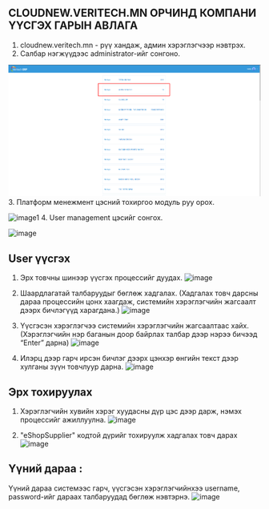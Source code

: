 ## CLOUDNEW.VERITECH.MN ОРЧИНД КОМПАНИ ҮҮСГЭХ ГАРЫН АВЛАГА

1. cloudnew.veritech.mn - рүү хандаж, админ хэрэглэгчээр нэвтрэх.
2. Салбар нэгжүүдээс administrator-ийг сонгоно.
  
![image](https://github.com/jagaa999/motodocs/blob/main/cozy/assets/Screenshot_6.png)
3. Платформ менежмент цэсний тохиргоо модуль руу орох.
  
![image1](https://github.com/jagaa999/motodocs/blob/main/assets/cozy/Screenshot_7.png)
4. User management цэсийг сонгох.

![image](https://github.com/jagaa999/motodocs/blob/main/assets/cozy/Screenshot_8.png)

## User үүсгэх
  
1. Эрх товчны шинээр үүсгэх процессийг дуудах.
![image](https://github.com/jagaa999/motodocs/blob/main/assets/cozy/Screenshot_9.png)

2. Шаардлагатай талбаруудыг бөглөж хадгалах. (Хадгалах товч дарсны дараа процессийн цонх хаагдаж, системийн хэрэглэгчийн жагсаалт дээрх бичлэгүүд харагдана.)
![image](https://github.com/jagaa999/motodocs/blob/main/assets/cozy/Screenshot_10.png)

3. Үүсгэсэн хэрэглэгчээ системийн хэрэглэгчийн жагсаалтаас хайх. (Хэрэглэгчийн нэр баганын доор байрлах талбар дээр нэрээ бичээд “Enter” дарна)
![image](https://github.com/jagaa999/motodocs/blob/main/assets/cozy/Screenshot_11.png)

4. Илэрц дээр гарч ирсэн бичлэг дээрх цэнхэр өнгийн текст дээр хулганы зүүн товчлуур дарна.
![image](https://github.com/jagaa999/motodocs/blob/main/assets/cozy/Screenshot_12.png)

##  Эрх тохируулах

1. Хэрэглэгчийн хувийн хэрэг хуудасны дүр цэс дээр дарж, нэмэх процессийг ажиллуулна.
  ![image](https://github.com/jagaa999/motodocs/blob/main/assets/cozy/Screenshot_13.png)

2. "eShopSupplier" кодтой дүрийг тохируулж хадгалах товч дарах
  ![image](https://github.com/jagaa999/motodocs/blob/main/assets/cozy/Screenshot_14.png)
  
## Үүний дараа :
  Үүний дараа системээс гарч, үүсгэсэн хэрэглэгчийнхээ username, password-ийг дараах талбаруудад бөглөж нэвтэрнэ.
  ![image](https://github.com/jagaa999/motodocs/blob/main/assets/cozy/Screenshot_15.png)
